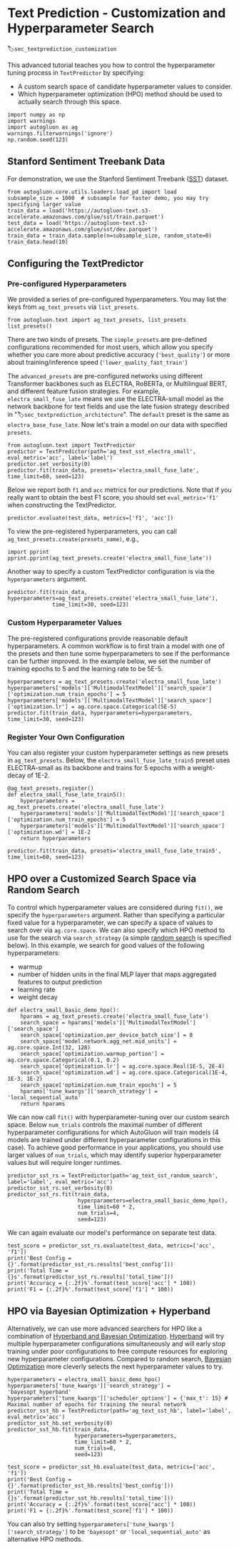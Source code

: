 # Text Prediction - Customization and Hyperparameter Search
:label:`sec_textprediction_customization`

This advanced tutorial teaches you how to control the hyperparameter tuning process in `TextPredictor` by specifying:

- A custom search space of candidate hyperparameter values to consider.
- Which hyperparameter optimization (HPO) method should be used to actually search through this space.


```{.python .input}
import numpy as np
import warnings
import autogluon as ag
warnings.filterwarnings('ignore')
np.random.seed(123)
```

## Stanford Sentiment Treebank Data

For demonstration, we use the Stanford Sentiment Treebank ([SST](https://nlp.stanford.edu/sentiment/)) dataset.

```{.python .input}
from autogluon.core.utils.loaders.load_pd import load
subsample_size = 1000  # subsample for faster demo, you may try specifying larger value
train_data = load('https://autogluon-text.s3-accelerate.amazonaws.com/glue/sst/train.parquet')
test_data = load('https://autogluon-text.s3-accelerate.amazonaws.com/glue/sst/dev.parquet')
train_data = train_data.sample(n=subsample_size, random_state=0)
train_data.head(10)
```

## Configuring the TextPredictor

### Pre-configured Hyperparameters

We provided a series of pre-configured hyperparameters. You may list the keys from `ag_text_presets` via `list_presets`.

```{.python .input}
from autogluon.text import ag_text_presets, list_presets
list_presets()
```

There are two kinds of presets. The `simple_presets` are pre-defined configurations recommended for most users, which allow you specify whether you care more about predictive accuracy (`'best_quality'`) or more about training/inference speed (`'lower_quality_fast_train'`)

The `advanced_presets` are pre-configured networks using different Transformer backbones such as ELECTRA, RoBERTa, or Multilingual BERT, and different feature fusion strategies. For example, `electra_small_fuse_late` means we use the ELECTRA-small model as the network backbone for text fields  and use the late fusion strategy described in ":label:`sec_textprediction_architecture`". The  `default` preset is the same as `electra_base_fuse_late`. Now let's train a model on our data with specified `presets`.

```{.python .input}
from autogluon.text import TextPredictor
predictor = TextPredictor(path='ag_text_sst_electra_small', eval_metric='acc', label='label')
predictor.set_verbosity(0)
predictor.fit(train_data, presets='electra_small_fuse_late', time_limit=60, seed=123)
```

Below we report both `f1` and `acc` metrics for our predictions. Note that if you really want to obtain the best F1 score, you should set `eval_metric='f1'` when constructing the TextPredictor.

```{.python .input}
predictor.evaluate(test_data, metrics=['f1', 'acc'])
```

To view the pre-registered hyperparameters, you can call `ag_text_presets.create(presets_name)`, e.g.,

```{.python .input}
import pprint
pprint.pprint(ag_text_presets.create('electra_small_fuse_late'))
```

Another way to specify a custom TextPredictor configuration is via the `hyperparameters` argument.

```{.python .input}
predictor.fit(train_data, hyperparameters=ag_text_presets.create('electra_small_fuse_late'),
              time_limit=30, seed=123)
```

### Custom Hyperparameter Values

The pre-registered configurations provide reasonable default hyperparameters. A common workflow is to first train a model with one of the presets and then tune some hyperparameters to see if the performance can be further improved. In the example below, we set the number of training epochs to 5 and the learning rate to be 5E-5.

```{.python .input}
hyperparameters = ag_text_presets.create('electra_small_fuse_late')
hyperparameters['models']['MultimodalTextModel']['search_space']['optimization.num_train_epochs'] = 5
hyperparameters['models']['MultimodalTextModel']['search_space']['optimization.lr'] = ag.core.space.Categorical(5E-5)
predictor.fit(train_data, hyperparameters=hyperparameters, time_limit=30, seed=123)
```

### Register Your Own Configuration

You can also register your custom hyperparameter settings as new presets in `ag_text_presets`. Below, the `electra_small_fuse_late_train5` preset uses ELECTRA-small as its backbone
and trains for 5 epochs with a weight-decay of 1E-2.

```{.python .input}
@ag_text_presets.register()
def electra_small_fuse_late_train5():
    hyperparameters = ag_text_presets.create('electra_small_fuse_late')
    hyperparameters['models']['MultimodalTextModel']['search_space']['optimization.num_train_epochs'] = 5
    hyperparameters['models']['MultimodalTextModel']['search_space']['optimization.wd'] = 1E-2
    return hyperparameters

predictor.fit(train_data, presets='electra_small_fuse_late_train5', time_limit=60, seed=123)
```

## HPO over a Customized Search Space via Random Search

To control which hyperparameter values are considered during `fit()`, we specify the `hyperparameters` argument. Rather than specifying a particular fixed value for a hyperparameter, we can specify a space of values to search over via `ag.core.space`. We can also specify which HPO method to use for the search via `search_strategy` (a simple [random search](https://www.jmlr.org/papers/volume13/bergstra12a/bergstra12a.pdf) is specified below).
In this example, we search for good values of the following hyperparameters:

- warmup
- number of hidden units in the final MLP layer that maps aggregated features to output prediction
- learning rate
- weight decay


```{.python .input}
def electra_small_basic_demo_hpo():
    hparams = ag_text_presets.create('electra_small_fuse_late')
    search_space = hparams['models']['MultimodalTextModel']['search_space']
    search_space['optimization.per_device_batch_size'] = 8
    search_space['model.network.agg_net.mid_units'] = ag.core.space.Int(32, 128)
    search_space['optimization.warmup_portion'] = ag.core.space.Categorical(0.1, 0.2)
    search_space['optimization.lr'] = ag.core.space.Real(1E-5, 2E-4)
    search_space['optimization.wd'] = ag.core.space.Categorical(1E-4, 1E-3, 1E-2)
    search_space['optimization.num_train_epochs'] = 5
    hparams['tune_kwargs']['search_strategy'] = 'local_sequential_auto'
    return hparams
```

We can now call `fit()` with hyperparameter-tuning over our custom search space.
Below `num_trials` controls the maximal number of different hyperparameter configurations for which AutoGluon will train models (4 models are trained under different hyperparameter configurations in this case). To achieve good performance in your applications, you should use larger values of `num_trials`, which may identify superior hyperparameter values but will require longer runtimes.

```{.python .input}
predictor_sst_rs = TextPredictor(path='ag_text_sst_random_search', label='label', eval_metric='acc')
predictor_sst_rs.set_verbosity(0)
predictor_sst_rs.fit(train_data,
                      hyperparameters=electra_small_basic_demo_hpo(),
                      time_limit=60 * 2,
                      num_trials=4,
                      seed=123)
```

We can again evaluate our model's performance on separate test data.

```{.python .input}
test_score = predictor_sst_rs.evaluate(test_data, metrics=['acc', 'f1'])
print('Best Config = {}'.format(predictor_sst_rs.results['best_config']))
print('Total Time = {}s'.format(predictor_sst_rs.results['total_time']))
print('Accuracy = {:.2f}%'.format(test_score['acc'] * 100))
print('F1 = {:.2f}%'.format(test_score['f1'] * 100))
```

## HPO via Bayesian Optimization + Hyperband

Alternatively, we can use more advanced searchers for HPO like a combination of [Hyperband and Bayesian Optimization](https://arxiv.org/abs/2003.10865). [Hyperband](https://arxiv.org/pdf/1603.06560.pdf) will try multiple hyperparameter configurations simultaneously and will early stop training under poor configurations to free compute resources for exploring new hyperparameter configurations.  Compared to random search, [Bayesian Optimization](https://distill.pub/2020/bayesian-optimization/) more cleverly selects the next hyperparameter values to try.

```{.python .input}
hyperparameters = electra_small_basic_demo_hpo()
hyperparameters['tune_kwargs']['search_strategy'] = 'bayesopt_hyperband'
hyperparameters['tune_kwargs']['scheduler_options'] = {'max_t': 15} # Maximal number of epochs for training the neural network
predictor_sst_hb = TextPredictor(path='ag_text_sst_hb', label='label', eval_metric='acc')
predictor_sst_hb.set_verbosity(0)
predictor_sst_hb.fit(train_data,
                     hyperparameters=hyperparameters,
                     time_limit=60 * 2,
                     num_trials=8,
                     seed=123)
```


```{.python .input}
test_score = predictor_sst_hb.evaluate(test_data, metrics=['acc', 'f1'])
print('Best Config = {}'.format(predictor_sst_hb.results['best_config']))
print('Total Time = {}s'.format(predictor_sst_hb.results['total_time']))
print('Accuracy = {:.2f}%'.format(test_score['acc'] * 100))
print('F1 = {:.2f}%'.format(test_score['f1'] * 100))
```

You can also try setting `hyperparameters['tune_kwargs']['search_strategy']` to be `'bayesopt'` or `'local_sequential_auto'` as alternative HPO methods.
